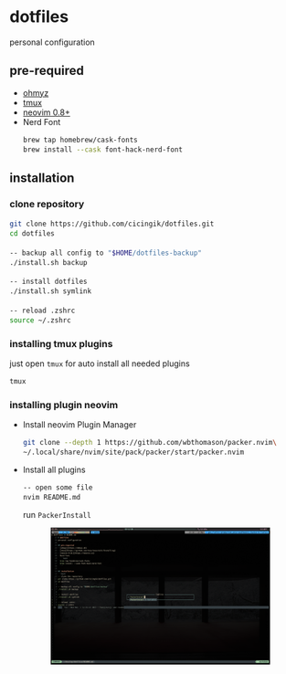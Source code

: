 # dotfiles
personal configuration

## pre-required
- [ohmyz](https://ohmyz.sh)
- [tmux](https://github.com/tmux/tmux/wiki/Installing)
- [neovim 0.8+](https://neovim.io) 
- Nerd Font
  ```bash
  brew tap homebrew/cask-fonts
  brew install --cask font-hack-nerd-font
  ```

## installation

### clone repository
```bash
git clone https://github.com/cicingik/dotfiles.git
cd dotfiles

-- backup all config to "$HOME/dotfiles-backup"
./install.sh backup

-- install dotfiles
./install.sh symlink

-- reload .zshrc 
source ~/.zshrc
```

### installing tmux plugins
just open `tmux` for auto install all needed plugins
```bash
tmux
```

### installing plugin neovim
- Install neovim Plugin Manager
  ```bash
  git clone --depth 1 https://github.com/wbthomason/packer.nvim\
  ~/.local/share/nvim/site/pack/packer/start/packer.nvim
  ```

- Install all plugins
  ```bash
  -- open some file
  nvim README.md
  ```
  run `PackerInstall`

  <div align="center">
    <img width="80%" src="./docs/PackerInstall.png">
  </div>
